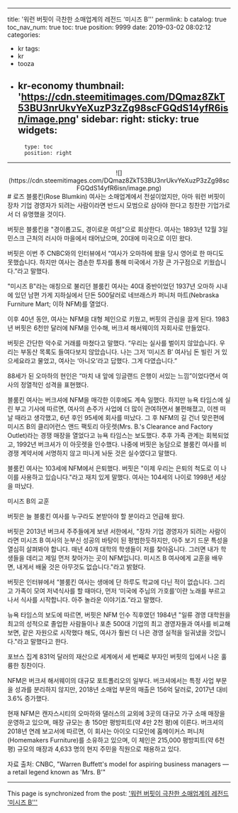
---
title: '워런 버핏이 극찬한 소매업계의 레전드 ‘미시즈 B'''
permlink: b
catalog: true
toc_nav_num: true
toc: true
position: 9999
date: 2019-03-02 08:02:12
categories:
- kr
tags:
- kr
- tooza
- kr-economy
thumbnail: 'https://cdn.steemitimages.com/DQmaz8ZkT53BU3nrUkvYeXuzP3zZg98scFGQdS14yfR6isn/image.png'
sidebar:
    right:
        sticky: true
widgets:
    -
        type: toc
        position: right
---


<center>
![](https://cdn.steemitimages.com/DQmaz8ZkT53BU3nrUkvYeXuzP3zZg98scFGQdS14yfR6isn/image.png)
</center>
#
로즈 블룸킨(Rose Blumkin) 여사는 소매업계에서 전설이었지만, 아마 워런 버핏이 장차 기업 경영자가 되려는 사람이라면 반드시 모범으로 삼아야 한다고 칭찬한 기업가로서 더 유명했을 것이다. 

버핏은 블룸킨을 "경이롭고도, 경이로운 여성"으로 회상한다. 여사는 1893년 12월 3일 민스크 근처의 러시아 마을에서 태어났으며, 20대에 미국으로 이민 왔다.

버핏은 이번 주 CNBC와의 인터뷰에서 “여사가 오마하에 왔을 당시 영어로 한 마디도 못했습니다. 하지만 여사는 겸손한 투자를 통해 미국에서 가장 큰 가구점으로 키웠습니다.”라고 말했다.

"미시즈 B"라는 애칭으로 불리던 블룸킨 여사는 40대 중반이었던 1937년 오마하 시내에 있던 남편 가게 지하실에서 단돈 500달러로 네브래스카 퍼니처 마트(Nebraska Furniture Mart; 이하 NFM)를 열었다. 

이후 40년 동안, 여사는 NFM을 대형 체인으로 키웠고, 버핏의 관심을 끌게 된다. 1983년 버핏은 6천만 달러에 NFM을 인수해, 버크셔 해서웨이의 자회사로 만들었다.

버핏은 간단한 악수로 거래를 마쳤다고 말했다. “우리는 실사를 벌이지 않았습니다. 우리는 부동산 목록도 들여다보지 않았습니다. 나는 그저 ‘미시즈 B’ 여사님 돈 빌린 거 있으세요라고 물었고, 여사는 ‘아니오’라고 답했다. 그게 다였습니다.” 

88세가 된 오마하의 현인은 “마치 내 앞에 잉글랜드 은행이 서있는 느낌”이었다면서 여사의 정열적인 성격을 표현했다. 

블룸킨 여사는 버크셔에 NFM을 매각한 이후에도 계속 일했다. 하지만 뉴욕 타임스에 실린 부고 기사에 따르면, 여사의 손주가 사업에 더 많이 관여하면서 불편해졌고, 이젠 떠날 때라고 생각했고, 6년 후인 95세에 회사를 떠났다. 그 후 NFM의 길 건너 맞은편에 미시즈 B의 클리어런스 앤드 팩토리 아웃렛(Mrs. B.'s Clearance and Factory Outlet)라는 경쟁 매장을 열었다고 뉴욕 타임스는 보도했다. 추후 가족 관계는 회복되었고, 1992년 버크셔가 이 아웃렛을 인수했다. 나중에 버핏은 농담으로 블룸킨 여사를 비경쟁 계약서에 서명하지 않고 떠나게 놔둔 것은 실수였다고 말했다.

블룸킨 여사는 103세에 NFM에서 은퇴했다. 버핏은 "이제 우리는 은퇴의 척도로 이 나이를 사용하고 있습니다."라고 재치 있게 말했다. 여사는 104세의 나이로 1998년 세상을 떠났다.

미시즈 B의 교훈

버핏은 늘 블룸킨 여사를 누구라도 본받아야 할 분이라고 언급해 왔다.

버핏은 2013년 버크셔 주주들에게 보낸 서한에서, "장차 기업 경영자가 되려는 사람이라면 미시즈 B 여사의 눈부신 성공의 바탕이 된 평범한듯하지만, 아주 보기 드문 특성을 열심히 살펴봐야 합니다. 매년 40개 대학의 학생들이 저를 찾아옵니다. 그러면 내가 학생들을 데리고 제일 먼저 찾아가는 곳이 NFM입니다. 미시즈 B 여사에게 교훈을 배우면, 내게서 배울 것은 아무것도 없습니다."라고 밝혔다. 

버핏은 인터뷰에서 “블룸킨 여사는 생애에 단 하루도 학교에 다닌 적이 없습니다. 그리고 가족이 모여 저녁식사를 할 때마다, 먼저 ‘미국에 주님의 가호를’이란 노래를 부르고 나서 식사를 시작합니다. 아주 놀라운 이야기죠.”라고 말했다.

뉴욕 타임스의 보도에 따르면, 버핏은 NFM 인수 직후였던 1984년 "일류 경영 대학원을 최고의 성적으로 졸업한 사람들이나 포춘 500대 기업의 최고 경영자들과 여사를 비교해 보면, 같은 자원으로 시작했다 해도, 여사가 훨씬 더 나은 경영 실적을 일궈냈을 것입니다."라고 말했다고 한다. 

포브스 집계 831억 달러의 재산으로 세계에서 세 번째로 부자인 버핏의 입에서 나온 훌륭한 칭찬이다. 

NFM은 버크셔 해서웨이의 대규모 포트폴리오의 일부다. 버크셔에서는 특정 사업 부문을 성과를 분리하지 않지만, 2018년 소매업 부문의 매출은 156억 달러로, 2017년 대비 3.6% 증가했다. 

현재 NFM은 캔자스시티의 오마하와 댈러스의 교외에 3곳의 대규모 가구 소매 매장을 운영하고 있으며, 매장 규모는 총 150만 평방피트(약 4만 2천 평)에 이른다. 버크셔의 2018년 연례 보고서에 따르면, 이 회사는 아이오 디모인에 홈메이커스 퍼니처(Homemakers Furniture)를 소유하고 있으며, 이 체인은 215,000 평방피트(약 6천 평) 규모의 매장과 4,633 명의 현지 주민을 직원으로 채용하고 있다.

자료 출처: CNBC, "Warren Buffett's model for aspiring business managers — a retail legend known as 'Mrs. B'"

- - -

This page is synchronized from the post: ['워런 버핏이 극찬한 소매업계의 레전드 ‘미시즈 B'''](https://steemit.com/@pius.pius/b)
